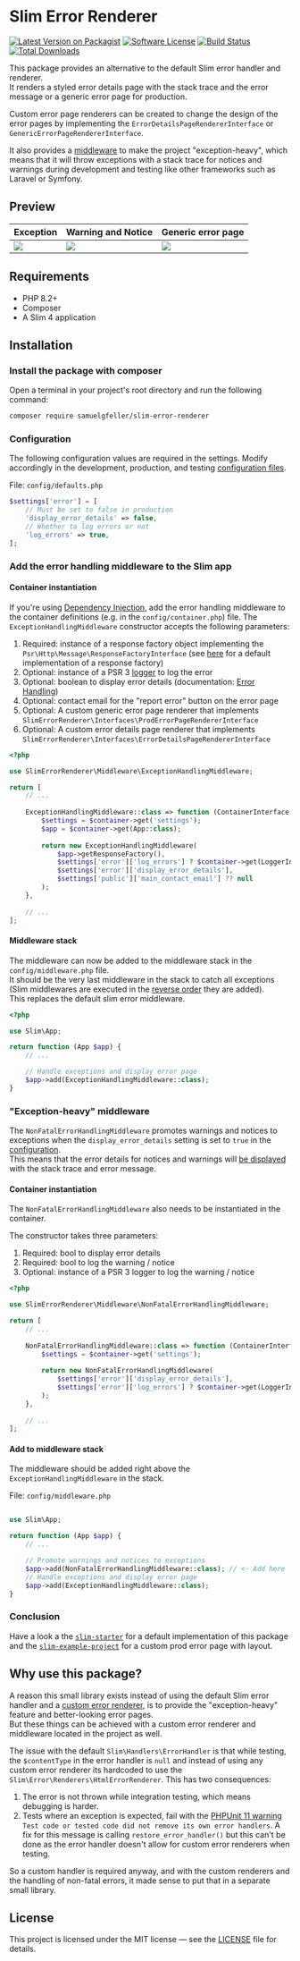 # Slim Error Renderer

[![Latest Version on Packagist](https://img.shields.io/github/release/samuelgfeller/slim-error-renderer.svg)](https://packagist.org/packages/samuelgfeller/slim-error-renderer)
[![Software License](https://img.shields.io/badge/license-MIT-brightgreen.svg)](LICENSE)
[![Build Status](https://github.com/samuelgfeller/slim-error-renderer/actions/workflows/build.yml/badge.svg)](https://github.com/samuelgfeller/slim-error-renderer/actions)
[![Total Downloads](https://img.shields.io/packagist/dt/samuelgfeller/slim-error-renderer.svg)](https://packagist.org/packages/samuelgfeller/slim-error-renderer/stats)

This package provides an alternative to the default Slim error handler and renderer.  
It renders a styled error details page with the stack trace and the error message
or a generic error page for production.

Custom error page renderers can be created to change the design of the error pages
by implementing the `ErrorDetailsPageRendererInterface`
or `GenericErrorPageRendererInterface`.

It also provides a [middleware](#exception-heavy-middleware) to make the project "exception-heavy",
which means that it will throw exceptions with a stack trace for notices and warnings during
development and testing like other frameworks such as Laravel or Symfony.

## Preview

| Exception                                                                                                             | Warning and Notice                                                                                                     | Generic error page                                                                                                     |
|-----------------------------------------------------------------------------------------------------------------------|------------------------------------------------------------------------------------------------------------------------|------------------------------------------------------------------------------------------------------------------------|
| <img src="https://github.com/samuelgfeller/slim-error-renderer/assets/31797204/ef88013f-841f-417b-8626-6c1fc4d38a8b"> | <img src="https://github.com/samuelgfeller/slim-example-project/assets/31797204/9c2e3d7c-6752-4854-b535-5e54d25fd11e"> | <img src="https://github.com/samuelgfeller/slim-example-project/assets/31797204/d1fd052e-a16f-4a76-895a-2eac456c4a79"> |

## Requirements

* PHP 8.2+
* Composer
* A Slim 4 application

## Installation

### Install the package with composer

Open a terminal in your project's root directory and run the following command:

```bash
composer require samuelgfeller/slim-error-renderer
```

### Configuration

The following configuration values are required in the settings.
Modify accordingly
in the development, production, and testing 
[configuration files](https://github.com/samuelgfeller/slim-example-project/wiki/Error-Handling#application-configuration).

File: `config/defaults.php`

```php
$settings['error'] = [
    // Must be set to false in production
    'display_error_details' => false,
    // Whether to log errors or not
    'log_errors' => true,
];
```

### Add the error handling middleware to the Slim app

#### Container instantiation

If you're using
[Dependency Injection](https://github.com/samuelgfeller/slim-example-project/wiki/Dependency-Injection),
add the error handling middleware to
the container definitions (e.g. in the `config/container.php`) file.
The `ExceptionHandlingMiddleware` constructor accepts the following parameters:

1. Required: instance of a response factory object implementing the
   `Psr\Http\Message\ResponseFactoryInterface`
   (see [here](https://github.com/samuelgfeller/slim-starter/blob/master/config/container.php) for a
   default implementation of a response factory)
1. Optional: instance of a PSR 3 [logger](https://github.com/samuelgfeller/slim-example-project/wiki/Logging)
   to log the error
1. Optional: boolean to display error details
   (documentation: [Error Handling](https://github.com/samuelgfeller/slim-example-project/wiki/Error-Handling))
1. Optional: contact email for the "report error" button on the error page
1. Optional: A custom generic error page renderer that
   implements `SlimErrorRenderer\Interfaces\ProdErrorPageRendererInterface`
1. Optional: A custom error details page renderer that
   implements `SlimErrorRenderer\Interfaces\ErrorDetailsPageRendererInterface`

```php
<?php

use SlimErrorRenderer\Middleware\ExceptionHandlingMiddleware;

return [
    // ...
    
    ExceptionHandlingMiddleware::class => function (ContainerInterface $container) {
        $settings = $container->get('settings');
        $app = $container->get(App::class);
        
        return new ExceptionHandlingMiddleware(
            $app->getResponseFactory(),
            $settings['error']['log_errors'] ? $container->get(LoggerInterface::class) : null,            
            $settings['error']['display_error_details'],
            $settings['public']['main_contact_email'] ?? null
        );
    },
    
    // ...
];
```

#### Middleware stack

The middleware can now be added to the middleware stack in the `config/middleware.php` file.  
It should be the very last middleware in the stack to catch all exceptions (Slim middlewares
are executed in the
[reverse order](https://github.com/samuelgfeller/slim-example-project/wiki/Middleware#order-of-execution)
they are added).  
This replaces the default slim error middleware.

```php
<?php

use Slim\App;

return function (App $app) {
    // ...

    // Handle exceptions and display error page
    $app->add(ExceptionHandlingMiddleware::class);
}
```

### "Exception-heavy" middleware

The `NonFatalErrorHandlingMiddleware` promotes warnings and notices to exceptions
when the `display_error_details` setting is set to `true` in the
[configuration](https://github.com/samuelgfeller/slim-example-project/wiki/Configuration).  
This means that the error details for notices and warnings will [be displayed](#warning--notice)
with the stack trace and error message.

#### Container instantiation

The `NonFatalErrorHandlingMiddleware` also needs to be instantiated in the container.

The constructor takes three parameters:

1. Required: bool to display error details
1. Required: bool to log the warning / notice
1. Optional: instance of a PSR 3 logger to log the warning / notice

```php
<?php

use SlimErrorRenderer\Middleware\NonFatalErrorHandlingMiddleware;

return [
    // ...
    
    NonFatalErrorHandlingMiddleware::class => function (ContainerInterface $container) {
        $settings = $container->get('settings');
        
        return new NonFatalErrorHandlingMiddleware(
            $settings['error']['display_error_details'],
            $settings['error']['log_errors'] ? $container->get(LoggerInterface::class) : null,            
        );
    },
    
    // ...
];
```

#### Add to middleware stack

The middleware should be added right above the `ExceptionHandlingMiddleware` in
the stack.

File: `config/middleware.php`

```php

use Slim\App;

return function (App $app) {
    // ...

    // Promote warnings and notices to exceptions
    $app->add(NonFatalErrorHandlingMiddleware::class); // <- Add here
    // Handle exceptions and display error page
    $app->add(ExceptionHandlingMiddleware::class);
}
```

### Conclusion

Have a look a the [`slim-starter`](https://github.com/samuelgfeller/slim-starter) for a default
implementation of this package and the
[`slim-example-project`](https://github.com/samuelgfeller/slim-example-project) for a custom
prod error page with layout.

## Why use this package?

A reason this small library exists instead of using the default Slim error handler and a [custom
error renderer](https://www.slimframework.com/docs/v4/middleware/error-handling.html#error-handlingrendering),
is to provide the "exception-heavy" feature and better-looking error pages.  
But these things can be achieved with a custom error renderer and middleware located in the project as well.

The issue with the default `Slim\Handlers\ErrorHandler` is that while testing, the
`$contentType` in the error handler is `null` and instead of using any custom error renderer
its hardcoded to use the `Slim\Error\Renderers\HtmlErrorRenderer`. This has two consequences:

1. The error is not thrown while integration testing, which means debugging is harder.
2. Tests where an exception is expected, fail with the
   [PHPUnit 11 warning](tps://github.com/sebastianbergmann/phpunit/pull/5619)
   `Test code or tested code did not remove its own error handlers`.
   A fix for this message is calling `restore_error_handler()` but this can't be done as the error handler doesn't
   allow for custom error renderers when testing.

So a custom handler is required anyway, and with the custom renderers and the handling of
non-fatal errors, it made sense to put that in a separate small library.

## License

This project is licensed under the MIT license — see the
[LICENSE](LICENSE) file for details.
